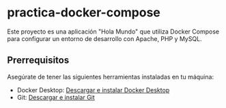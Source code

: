 # practica-docker-compose

Este proyecto es una aplicación "Hola Mundo" que utiliza Docker Compose para configurar un entorno de desarrollo con Apache, PHP y MySQL.

## Prerrequisitos

Asegúrate de tener las siguientes herramientas instaladas en tu máquina:

- Docker Desktop: [Descargar e instalar Docker Desktop](https://www.docker.com/products/docker-desktop)
- Git: [Descargar e instalar Git](https://git-scm.com/downloads)